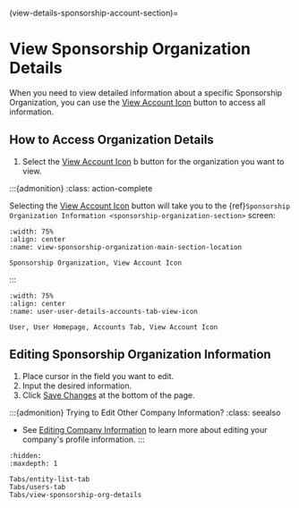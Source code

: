 
(view-details-sponsorship-account-section)=
# View Sponsorship Organization Details

When you need to view detailed information about a specific Sponsorship Organization, you can use the [View Account Icon](#view-more-icon) button to access all information.

## How to Access Organization Details

1. Select the [View Account Icon](#view-more-icon) b button for the organization you want to view.

:::{admonition}
:class: action-complete

Selecting the [View Account Icon](#view-more-icon) button will take you to the {ref}`Sponsorship Organization Information <sponsorship-organization-section>` screen:


```{lazyfigure} ../../../../_static/solo_app/Universal/view-sponsorship-organization/view-sponsorship-organization-main-section-location.webp
:width: 75%
:align: center
:name: view-sponsorship-organization-main-section-location

Sponsorship Organization, View Account Icon
```

:::


```{lazyfigure} ../../../../_static/solo_app/User/User-Detail/account-details-sponsor/sponsor-organization-view-details-screen.webp
:width: 75%
:align: center
:name: user-user-details-accounts-tab-view-icon

User, User Homepage, Accounts Tab, View Account Icon
```

## Editing Sponsorship Organization Information

1. Place cursor in the field you want to edit.
1. Input the desired information.
1. Click [Save Changes](#save-changes) at the bottom of the page.

:::{admonition} Trying to Edit Other Company Information?
:class: seealso

- See [Editing Company Information](profile-section-homepage) to learn more about editing your company's profile information.
:::

```{toctree}
:hidden:
:maxdepth: 1

Tabs/entity-list-tab
Tabs/users-tab
Tabs/view-sponsorship-org-details
```